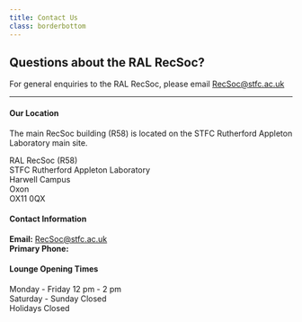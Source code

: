```yaml
---
title: Contact Us
class: borderbottom
---
```


## Questions about the RAL RecSoc?

For general enquiries to the RAL RecSoc, please email <a href="mailto:recsoc@stfc.ac.uk?subject=General Enquires">RecSoc@stfc.ac.uk</a>

---

#### Our Location
The main RecSoc building (R58) is located on the STFC Rutherford Appleton Laboratory main site.

RAL RecSoc (R58) <br />
STFC Rutherford Appleton Laboratory <br />
Harwell Campus <br />
Oxon <br />
OX11 0QX <br />

#### Contact Information
**Email:**  		 		<a href="mailto:recsoc@stfc.ac.uk">RecSoc@stfc.ac.uk</a> <br />
**Primary Phone:**   		<br />

#### Lounge Opening Times
Monday - Friday			12 pm - 2 pm <br />
Saturday - Sunday			Closed <br />
Holidays					Closed <br />
